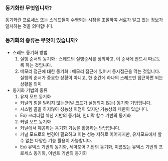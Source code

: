### 동기화란 무엇입니까? 
동기화란 프로세스 또는 스레드들이 수행되는 시점을 조절하여 서로가 알고 있는 정보가 일치하는 것을 의미합니다.

### 동기화의 종류는 무엇이 있습니까?
* 스레드 동기화 방법
    1. 실행 순서의 동기화 : 스레드의 실행순서를 정의하고, 이 순서에 반드시 따르도록 하는 것입니다.
    2. 메모리 접근에 대한 동기화 : 메모리 접근에 있어서 동시접근을 막는 것입니다. 
                                 실행의 순서가 중요한 상황이 아니고, 한 순간에 하나의 스레드만 접근하면 되는 상황을 의미
* 동기화 기법의 종류
    1. 유저 모드 동기화
     - 커널의 힘을 빌리지 않는(커널 코드가 실행되지 않는) 동기화 기법입니다.
     - 시스템 콜을 하지않아 성능상 이점이 있지만 기능상의 제한이 있습니다.
     - Ex) 크리티컬 섹션 기반의 동기화, 인터락 함수 기반의 동기화
    2. 커널 모드 동기화
     - 커널에서 제공하는 동기화 기능을 활용하는 방법입니다.
     - 커널 모드로의 변경이 필요하고 이는 성능 저하로 이어지지만, 유저모드에서 할 수 없는 다양한 기능 활용이 가능합니다.
     - Ex) 뮤텍스 기반의 동기화, 세마포어 기반의 동기화, 이름있는 뮤텍스 기반의 프로세스 동기화, 이벤트 기반의 동기화


